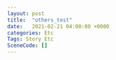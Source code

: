 ```yaml
---
layout: post
title:  "others_test"
date:   2021-02-21 04:00:00 +0000
categories: Etc
Tags: Story Etc
SceneCode: []
---
```

